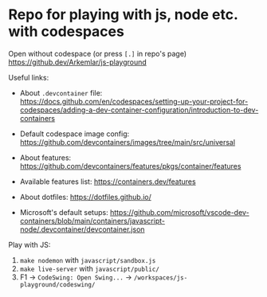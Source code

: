 # Repo for playing with js, node etc. with codespaces

Open without codespace (or press `[.]` in repo's page)
https://github.dev/Arkemlar/js-playground

Useful links:

-   About `.devcontainer` file:
    https://docs.github.com/en/codespaces/setting-up-your-project-for-codespaces/adding-a-dev-container-configuration/introduction-to-dev-containers
-   Default codespace image config:
    https://github.com/devcontainers/images/tree/main/src/universal
-   About features:
    https://github.com/devcontainers/features/pkgs/container/features
-   Available features list:
    https://containers.dev/features

-   About dotfiles:
    https://dotfiles.github.io/
-   Microsoft's default setups:
    https://github.com/microsoft/vscode-dev-containers/blob/main/containers/javascript-node/.devcontainer/devcontainer.json

Play with JS:

1. `make nodemon` with `javascript/sandbox.js`
2. `make live-server` with `javascript/public/`
3. F1 -> `CodeSwing: Open Swing...` -> `/workspaces/js-playground/codeswing/`
